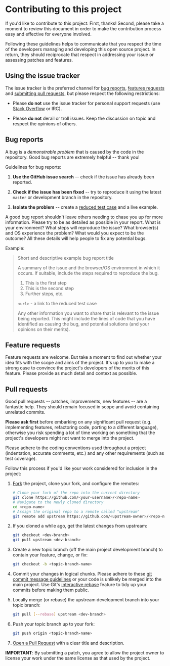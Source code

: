 # Contributing to this project

If you'd like to contribute to this project: First, thanks! Second, please take a moment to review this document in order to make the contribution process easy and effective for everyone involved.

Following these guidelines helps to communicate that you respect the time of the developers managing and developing this open source project. In return, they should reciprocate that respect in addressing your issue or assessing patches and features.

## Using the issue tracker

The issue tracker is the preferred channel for [bug reports](#bugs),
[features requests](#features) and [submitting pull requests](#pull-requests), but please respect the following restrictions:

* Please **do not** use the issue tracker for personal support requests (use [Stack Overflow](http://stackoverflow.com) or IRC).

* Please **do not** derail or troll issues. Keep the discussion on topic and respect the opinions of others.

## Bug reports

A bug is a *demonstrable problem* that is caused by the code in the repository. Good bug reports are extremely helpful -- thank you!

Guidelines for bug reports:

1. **Use the GitHub issue search** -- check if the issue has already been reported.

2. **Check if the issue has been fixed** -- try to reproduce it using the latest `master` or development branch in the repository.

3. **Isolate the problem** -- create a [reduced test case](http://css-tricks.com/6263-reduced-test-cases/) and a live example.

A good bug report shouldn't leave others needing to chase you up for more information. Please try to be as detailed as possible in your report. What is your environment? What steps will reproduce the issue? What browser(s) and OS experience the problem? What would you expect to be the outcome? All these details will help people to fix any potential bugs.

Example:

> Short and descriptive example bug report title
>
> A summary of the issue and the browser/OS environment in which it occurs. If
> suitable, include the steps required to reproduce the bug.
>
> 1. This is the first step
> 2. This is the second step
> 3. Further steps, etc.
>
> `<url>` - a link to the reduced test case
>
> Any other information you want to share that is relevant to the issue being
> reported. This might include the lines of code that you have identified as
> causing the bug, and potential solutions (and your opinions on their
> merits).

## Feature requests

Feature requests are welcome. But take a moment to find out whether your idea fits with the scope and aims of the project. It's up to *you* to make a strong case to convince the project's developers of the merits of this feature. Please provide as much detail and context as possible.

## Pull requests

Good pull requests -- patches, improvements, new features -- are a fantastic help. They should remain focused in scope and avoid containing unrelated commits.

**Please ask first** before embarking on any significant pull request (e.g. implementing features, refactoring code, porting to a different language), otherwise you risk spending a lot of time working on something that the project's developers might not want to merge into the project.

Please adhere to the coding conventions used throughout a project (indentation, accurate comments, etc.) and any other requirements (such as test coverage).

Follow this process if you'd like your work considered for inclusion in the project:

1. [Fork](http://help.github.com/fork-a-repo/) the project, clone your fork, and configure the remotes:

   ```bash
   # Clone your fork of the repo into the current directory
   git clone https://github.com/<your-username>/<repo-name>
   # Navigate to the newly cloned directory
   cd <repo-name>
   # Assign the original repo to a remote called "upstream"
   git remote add upstream https://github.com/<upstream-owner>/<repo-name>
   ```

2. If you cloned a while ago, get the latest changes from upstream:

   ```bash
   git checkout <dev-branch>
   git pull upstream <dev-branch>
   ```

3. Create a new topic branch (off the main project development branch) to contain your feature, change, or fix:

   ```bash
   git checkout -b <topic-branch-name>
   ```

4. Commit your changes in logical chunks. Please adhere to these [git commit message guidelines](http://tbaggery.com/2008/04/19/a-note-about-git-commit-messages.html) or your code is unlikely be merged into the main project. Use Git's [interactive rebase](https://help.github.com/articles/interactive-rebase) feature to tidy up your commits before making them public.

5. Locally merge (or rebase) the upstream development branch into your topic branch:

   ```bash
   git pull [--rebase] upstream <dev-branch>
   ```

6. Push your topic branch up to your fork:

   ```bash
   git push origin <topic-branch-name>
   ```

7. [Open a Pull Request](https://help.github.com/articles/using-pull-requests/) with a clear title and description.

**IMPORTANT**: By submitting a patch, you agree to allow the project owner to license your work under the same license as that used by the project.
